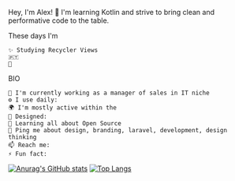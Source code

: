 Hey, I'm Alex!  👋
I'm learning Kotlin and strive to bring clean and performative code to the table.

These days I'm

    ✨ Studying Recycler Views
    🇵🇹 
    🍑 

BIO

    🏢 I'm currently working as a manager of sales in IT niche
    ⚙️ I use daily: 
    🌍 I'm mostly active within the 
    💅 Designed: 
    🌱 Learning all about Open Source
    💬 Ping me about design, branding, laravel, development, design thinking
    📫 Reach me: 
    ⚡️ Fun fact: 


[![Anurag's GitHub stats](https://github-readme-stats.vercel.app/api?username=okravi&hide=prs,contribs&theme=dark)](https://github.com/anuraghazra/github-readme-stats)
[![Top Langs](https://github-readme-stats.vercel.app/api/top-langs/?username=okravi&theme=dark)](https://github.com/anuraghazra/github-readme-stats)
